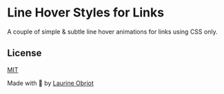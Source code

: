 # Line Hover Styles for Links

A couple of simple & subtle line hover animations for links using CSS only.

## License

[MIT](LICENSE)

Made with :pink_heart: by [Laurine Obriot](http://www.laurineobriot.com)
